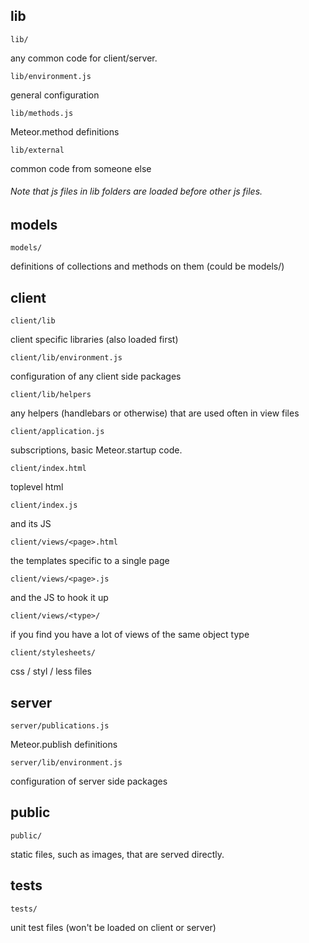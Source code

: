 ## lib

```
lib/
```
any common code for client/server.


```
lib/environment.js         
```
general configuration


```
lib/methods.js
```
Meteor.method definitions


```
lib/external               
```
common code from someone else


###### Note that js files in lib folders are loaded before other js files.

## models

```
models/
```
definitions of collections and methods on them (could be models/)


## client

```
client/lib                 
```
client specific libraries (also loaded first)


```
client/lib/environment.js
```
configuration of any client side packages


```
client/lib/helpers
```
any helpers (handlebars or otherwise) that are used often in view files


```
client/application.js
```
subscriptions, basic Meteor.startup code.


```
client/index.html
```
toplevel html


```
client/index.js            
```
and its JS


```
client/views/<page>.html   
```
the templates specific to a single page


```
client/views/<page>.js
```
and the JS to hook it up


```
client/views/<type>/       
```
if you find you have a lot of views of the same object type


```
client/stylesheets/        
```
css / styl / less files


## server

```
server/publications.js     
```
Meteor.publish definitions


```
server/lib/environment.js
```
configuration of server side packages


## public

```
public/
```
static files, such as images, that are served directly.


## tests
```
tests/
```
unit test files (won't be loaded on client or server)
